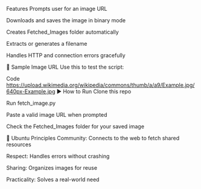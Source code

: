 Features
Prompts user for an image URL

Downloads and saves the image in binary mode

Creates Fetched_Images folder automatically

Extracts or generates a filename

Handles HTTP and connection errors gracefully

🧪 Sample Image URL
Use this to test the script:

Code
https://upload.wikimedia.org/wikipedia/commons/thumb/a/a9/Example.jpg/640px-Example.jpg
▶️ How to Run
Clone this repo

Run fetch_image.py

Paste a valid image URL when prompted

Check the Fetched_Images folder for your saved image

🌱 Ubuntu Principles
Community: Connects to the web to fetch shared resources

Respect: Handles errors without crashing

Sharing: Organizes images for reuse

Practicality: Solves a real-world need
